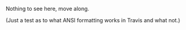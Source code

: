 Nothing to see here, move along.

(Just a test as to what ANSI formatting works in Travis and what not.)
